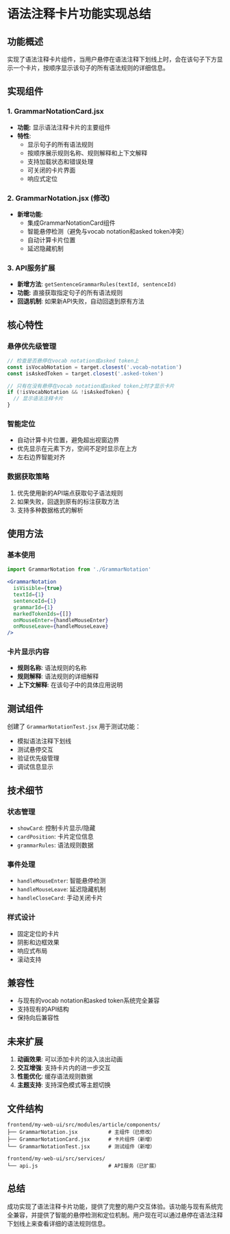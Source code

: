 # 语法注释卡片功能实现总结

## 功能概述

实现了语法注释卡片组件，当用户悬停在语法注释下划线上时，会在该句子下方显示一个卡片，按顺序显示该句子的所有语法规则的详细信息。

## 实现组件

### 1. GrammarNotationCard.jsx
- **功能**: 显示语法注释卡片的主要组件
- **特性**:
  - 显示句子的所有语法规则
  - 按顺序展示规则名称、规则解释和上下文解释
  - 支持加载状态和错误处理
  - 可关闭的卡片界面
  - 响应式定位

### 2. GrammarNotation.jsx (修改)
- **新增功能**:
  - 集成GrammarNotationCard组件
  - 智能悬停检测（避免与vocab notation和asked token冲突）
  - 自动计算卡片位置
  - 延迟隐藏机制

### 3. API服务扩展
- **新增方法**: `getSentenceGrammarRules(textId, sentenceId)`
- **功能**: 直接获取指定句子的所有语法规则
- **回退机制**: 如果新API失败，自动回退到原有方法

## 核心特性

### 悬停优先级管理
```javascript
// 检查是否悬停在vocab notation或asked token上
const isVocabNotation = target.closest('.vocab-notation')
const isAskedToken = target.closest('.asked-token')

// 只有在没有悬停在vocab notation或asked token上时才显示卡片
if (!isVocabNotation && !isAskedToken) {
  // 显示语法注释卡片
}
```

### 智能定位
- 自动计算卡片位置，避免超出视窗边界
- 优先显示在元素下方，空间不足时显示在上方
- 左右边界智能对齐

### 数据获取策略
1. 优先使用新的API端点获取句子语法规则
2. 如果失败，回退到原有的标注获取方法
3. 支持多种数据格式的解析

## 使用方法

### 基本使用
```jsx
import GrammarNotation from './GrammarNotation'

<GrammarNotation
  isVisible={true}
  textId={1}
  sentenceId={1}
  grammarId={1}
  markedTokenIds={[]}
  onMouseEnter={handleMouseEnter}
  onMouseLeave={handleMouseLeave}
/>
```

### 卡片显示内容
- **规则名称**: 语法规则的名称
- **规则解释**: 语法规则的详细解释
- **上下文解释**: 在该句子中的具体应用说明

## 测试组件

创建了 `GrammarNotationTest.jsx` 用于测试功能：
- 模拟语法注释下划线
- 测试悬停交互
- 验证优先级管理
- 调试信息显示

## 技术细节

### 状态管理
- `showCard`: 控制卡片显示/隐藏
- `cardPosition`: 卡片定位信息
- `grammarRules`: 语法规则数据

### 事件处理
- `handleMouseEnter`: 智能悬停检测
- `handleMouseLeave`: 延迟隐藏机制
- `handleCloseCard`: 手动关闭卡片

### 样式设计
- 固定定位的卡片
- 阴影和边框效果
- 响应式布局
- 滚动支持

## 兼容性

- 与现有的vocab notation和asked token系统完全兼容
- 支持现有的API结构
- 保持向后兼容性

## 未来扩展

1. **动画效果**: 可以添加卡片的淡入淡出动画
2. **交互增强**: 支持卡片内的进一步交互
3. **性能优化**: 缓存语法规则数据
4. **主题支持**: 支持深色模式等主题切换

## 文件结构

```
frontend/my-web-ui/src/modules/article/components/
├── GrammarNotation.jsx          # 主组件（已修改）
├── GrammarNotationCard.jsx      # 卡片组件（新增）
└── GrammarNotationTest.jsx      # 测试组件（新增）

frontend/my-web-ui/src/services/
└── api.js                       # API服务（已扩展）
```

## 总结

成功实现了语法注释卡片功能，提供了完整的用户交互体验。该功能与现有系统完全兼容，并提供了智能的悬停检测和定位机制。用户现在可以通过悬停在语法注释下划线上来查看详细的语法规则信息。
